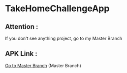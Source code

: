 # TakeHomeChallengeApp

## <a name="Attention"></a> Attention :
If you don't see anything project, go to my Master Branch

## <a name="apk-link"></a> APK Link :
[Go to Master Branch](https://github.com/MaulanaAkbarF/takehomechallenge_maulanaakbar/tree/master) (Master Branch)

